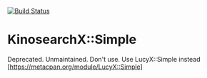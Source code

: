 [![Build Status](https://travis-ci.org/n0body-/kinosearchx-simple.png)](https://travis-ci.org/n0body-/kinosearchx-simple)

KinosearchX::Simple
=====

Deprecated. Unmaintained. Don't use. Use LucyX::Simple instead [https://metacpan.org/module/LucyX::Simple]
